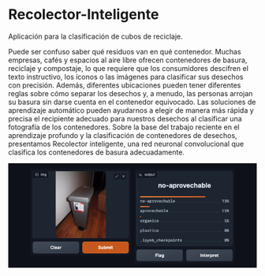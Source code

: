 # Recolector-Inteligente
Aplicación para la clasificación de cubos de reciclaje.

Puede ser confuso saber qué residuos van en qué contenedor. Muchas empresas, cafés y espacios al aire libre ofrecen contenedores de basura, reciclaje y compostaje, lo que requiere que los consumidores descifren el texto instructivo, los íconos o las imágenes para clasificar sus desechos con precisión. Además, diferentes ubicaciones pueden tener diferentes reglas sobre cómo separar los desechos y, a menudo, las personas arrojan su basura sin darse cuenta en el contenedor equivocado. Las soluciones de aprendizaje automático pueden ayudarnos a elegir de manera más rápida y precisa el recipiente adecuado para nuestros desechos al clasificar una fotografía de los contenedores. Sobre la base del trabajo reciente en el aprendizaje profundo y la clasificación de contenedores de desechos, presentamos Recolector inteligente, una red neuronal convolucional que clasifica los contenedores de basura adecuadamente.

<img src="docs/image1.png">
